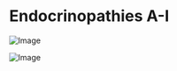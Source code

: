 # Endocrinopathies A-I

![Image](.//media/endo/Scan_0101.jpg)

![Image](.//media/endo/Scan_0101_verso.jpg)
